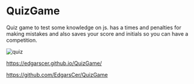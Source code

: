 # QuizGame

Quiz game to test some knowledge on js.
has a times and penalties for making mistakes and also saves your score and initials so you can have a competition.


![quiz](https://user-images.githubusercontent.com/108669663/213019379-b1f3bd63-e714-4607-ba98-7224822b4415.png)


https://edgarscer.github.io/QuizGame/


https://github.com/EdgarsCer/QuizGame

